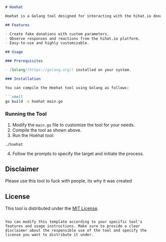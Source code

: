 
```markdown
# Hoehat

Hoehat is a Golang tool designed for interacting with the hihat.io donation platform. It allows you to simulate fake donations and observe the reactions from the platform. Please use this tool responsibly and only in a legal and ethical manner.

## Features

- Create fake donations with custom parameters.
- Observe responses and reactions from the hihat.io platform.
- Easy-to-use and highly customizable.

## Usage

### Prerequisites

- [Golang](https://golang.org/) installed on your system.

### Installation

You can compile the Hoehat tool using Golang as follows:

```shell
go build -o hoehat main.go
```

### Running the Tool

1. Modify the `main.go` file to customize the tool for your needs.
2. Compile the tool as shown above.
3. Run the Hoehat tool:

```shell
./hoehat
```

4. Follow the prompts to specify the target and initiate the process.

## Disclaimer

Please use this tool to fuck with people, its why it was created

## License

This tool is distributed under the [MIT License](LICENSE).

```

You can modify this template according to your specific tool's features and usage instructions. Make sure to provide a clear disclaimer about the responsible use of the tool and specify the license you want to distribute it under.
